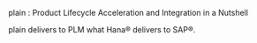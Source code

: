 

plain : Product Lifecycle Acceleration and Integration in a Nutshell

plain delivers to PLM what Hana® delivers to SAP®.

